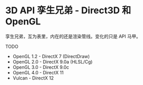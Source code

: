 # 3D API 孪生兄弟 - Direct3D 和 OpenGL

孪生兄弟，互为表里，内在的还是渲染管线。变化的只是 API 马甲。

TODO

* OpenGL 1.2 - DirectX 7 (DirectDraw)
* OpenGL 2.0 - DirectX 9.0a (HLSL/Cg)
* OpenGL 3.0 - DirectX 9.0c
* OpenGL 4.0 - DirectX 11
* Vulcan - DirectX 12
